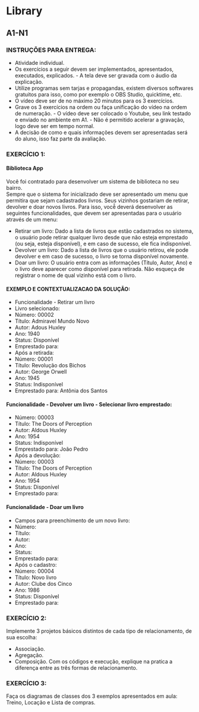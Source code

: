 # Library

## A1-N1 
### INSTRUÇÕES PARA ENTREGA: 
- Atividade individual. 
- Os exercícios a seguir devem ser implementados, apresentados, executados, explicados. - A tela deve ser gravada com o áudio da explicação. 
- Utilize programas sem tarjas e propagandas, existem diversos softwares gratuitos para isso, como por  exemplo o OBS Studio, quicktime, etc. 
- O vídeo deve ser de no máximo 20 minutos para os 3 exercícios. 
- Grave os 3 exercícios na ordem ou faça unificação do vídeo na ordem de numeração. - O vídeo deve ser colocado o Youtube, seu link testado e enviado no ambiente em A1. - Não é permitido acelerar a gravação, logo deve ser em tempo normal. 
- A decisão de como e quais informações devem ser apresentadas será do aluno, isso faz parte da  avaliação. 
### EXERCÍCIO 1: 

#### Biblioteca App 

Você foi contratado para desenvolver um sistema de biblioteca no seu bairro.  
Sempre que o sistema for inicializado deve ser apresentado um menu que permitira que sejam  cadastrados livros. 
Seus vizinhos gostariam de retirar, devolver e doar novos livros. Para isso, você̂ deverá desenvolver  as seguintes funcionalidades, que devem ser apresentadas para o usuário através de um menu: 
- Retirar um livro: Dado a lista de livros que estão cadastrados no sistema, o usuário pode retirar  qualquer livro desde que não esteja emprestado (ou seja, esteja disponível), e em caso de sucesso,  ele fica indisponível. 
- Devolver um livro: Dado a lista de livros que o usuário retirou, ele pode devolver e em caso de  sucesso, o livro se torna disponível novamente. 
- Doar um livro: O usuário entra com as informações (Título, Autor, Ano) e o livro deve aparecer  como disponível para retirada. 
Não esqueça de registrar o nome de qual vizinho está com o livro. 

#### EXEMPLO E CONTEXTUALIZACAO DA SOLUÇÃO: 
- Funcionalidade - Retirar um livro 
- Livro selecionado: 
- Número: 00002 
- Título: Admiravel Mundo Novo 
- Autor: Adous Huxley 
- Ano: 1940 
- Status: Disponível 
- Emprestado para: 
- Após a retirada: 
- Número: 00001 
- Título: Revolução dos Bichos 
- Autor: George Orwell 
- Ano: 1945 
- Status: Indisponível 
- Emprestado para: Antônia dos Santos 

#### Funcionalidade - Devolver um livro  - Selecionar livro emprestado:  
- Número: 00003  
- Título: The Doors of Perception 
- Autor: Aldous Huxley 
- Ano: 1954 
- Status: Indisponível  
- Emprestado para: João Pedro  
- Após a devolução:  
- Número: 00003  
- Título: The Doors of Perception 
- Autor: Aldous Huxley 
- Ano: 1954 
- Status: Disponível  
- Emprestado para:  
#### Funcionalidade - Doar um livro  
- Campos para preenchimento de um novo livro:  
- Número:  
- Título:  
- Autor:  
- Ano:  
- Status:  
- Emprestado para:  
- Após o cadastro:  
- Número: 00004  
- Título: Novo livro  
- Autor: Clube dos Cinco 
- Ano: 1986 
- Status: Disponível 
- Emprestado para: 

### EXERCÍCIO 2: 
Implemente 3 projetos básicos distintos de cada tipo de relacionamento, de sua escolha: 
- Associação. 
- Agregação. 
- Composição. 
Com os códigos e execução, explique na pratica a diferença entre as três formas de relacionamento. 
### EXERCÍCIO 3: 
Faça os diagramas de classes dos 3 exemplos apresentados em aula: Treino, Locação e Lista de compras. 
